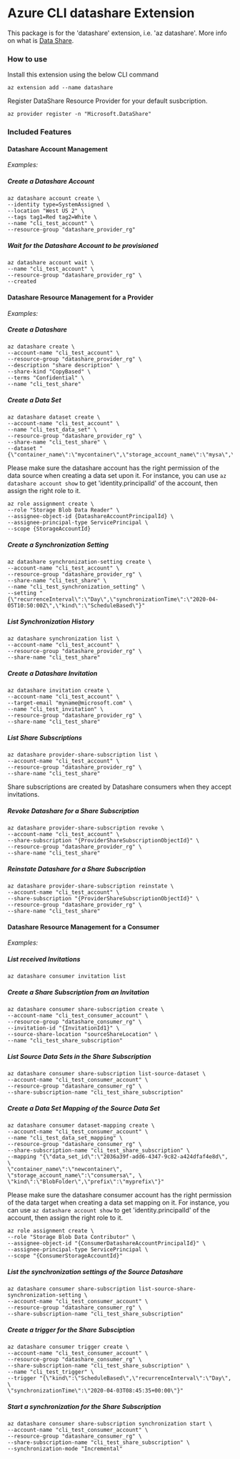 # Azure CLI datashare Extension #
This package is for the 'datashare' extension, i.e. 'az datashare'. More info on what is [Data Share](https://docs.microsoft.com/azure/data-share/).

### How to use ###
Install this extension using the below CLI command
```
az extension add --name datashare
```

Register DataShare Resource Provider for your default susbcription.
```
az provider register -n "Microsoft.DataShare"
```

### Included Features
#### Datashare Account Management
*Examples:*

##### Create a Datashare Account

```
az datashare account create \
--identity type=SystemAssigned \
--location "West US 2" \
--tags tag1=Red tag2=White \
--name "cli_test_account" \
--resource-group "datashare_provider_rg"
```

##### Wait for the Datashare Account to be provisioned
```
az datashare account wait \
--name "cli_test_account" \
--resource-group "datashare_provider_rg" \
--created
```

#### Datashare Resource Management for a Provider
*Examples:*

##### Create a Datashare
```
az datashare create \
--account-name "cli_test_account" \
--resource-group "datashare_provider_rg" \
--description "share description" \
--share-kind "CopyBased" \
--terms "Confidential" \
--name "cli_test_share"
```

##### Create a Data Set
```
az datashare dataset create \
--account-name "cli_test_account" \
--name "cli_test_data_set" \
--resource-group "datashare_provider_rg" \
--share-name "cli_test_share" \
--dataset "{\"container_name\":\"mycontainer\",\"storage_account_name\":\"mysa\",\"kind\":\"Container\"}"
```

Please make sure the datashare account has the right permission of the data source when creating a data set upon it.
For instance, you can use `az datashare account show` to get 'identity.principalId' of the account, then assign the right role to it.
```
az role assignment create \
--role "Storage Blob Data Reader" \
--assignee-object-id {DatashareAccountPrincipalId} \
--assignee-principal-type ServicePrincipal \
--scope {StorageAccountId}
```

##### Create a Synchronization Setting
```
az datashare synchronization-setting create \
--account-name "cli_test_account" \
--resource-group "datashare_provider_rg" \
--share-name "cli_test_share" \
--name "cli_test_synchronization_setting" \
--setting "{\"recurrenceInterval\":\"Day\",\"synchronizationTime\":\"2020-04-05T10:50:00Z\",\"kind\":\"ScheduleBased\"}"
```

##### List Synchronization History
```
az datashare synchronization list \
--account-name "cli_test_account" \
--resource-group "datashare_provider_rg" \
--share-name "cli_test_share"
```

##### Create a Datashare Invitation
```
az datashare invitation create \
--account-name "cli_test_account" \
--target-email "myname@microsoft.com" \
--name "cli_test_invitation" \
--resource-group "datashare_provider_rg" \
--share-name "cli_test_share"
```

##### List Share Subscriptions
```
az datashare provider-share-subscription list \
--account-name "cli_test_account" \
--resource-group "datashare_provider_rg" \
--share-name "cli_test_share"
```
Share subscriptions are created by Datashare consumers when they accept invitations.

##### Revoke Datashare for a Share Subscription
```
az datashare provider-share-subscription revoke \
--account-name "cli_test_account" \
--share-subscription "{ProviderShareSubscriptionObjectId}" \
--resource-group "datashare_provider_rg" \
--share-name "cli_test_share"
```

##### Reinstate Datashare for a Share Subscription
```
az datashare provider-share-subscription reinstate \
--account-name "cli_test_account" \
--share-subscription "{ProviderShareSubscriptionObjectId}" \
--resource-group "datashare_provider_rg" \
--share-name "cli_test_share"
```

#### Datashare Resource Management for a Consumer
*Examples:*

##### List received Invitations
```
az datashare consumer invitation list
```

##### Create a Share Subscription from an Invitation
```
az datashare consumer share-subscription create \
--account-name "cli_test_consumer_account" \
--resource-group "datashare_consumer_rg" \
--invitation-id "{InvitationId1}" \
--source-share-location "sourceShareLocation" \
--name "cli_test_share_subscription"
```

##### List Source Data Sets in the Share Subscription
```
az datashare consumer share-subscription list-source-dataset \
--account-name "cli_test_consumer_account" \
--resource-group "datashare_consumer_rg" \
--share-subscription-name "cli_test_share_subscription"
```

##### Create a Data Set Mapping of the Source Data Set
```
az datashare consumer dataset-mapping create \
--account-name "cli_test_consumer_account" \
--name "cli_test_data_set_mapping" \
--resource-group "datashare_consumer_rg" \
--share-subscription-name "cli_test_share_subscription" \
--mapping "{\"data_set_id\":\"2036a39f-add6-4347-9c82-a424dfaf4e8d\", \
\"container_name\":\"newcontainer\", \"storage_account_name\":\"consumersa\", \
\"kind\":\"BlobFolder\",\"prefix\":\"myprefix\"}"
```
Please make sure the datashare consumer account has the right permission of the data target when creating a data set mapping on it. For instance, you can use `az datashare account show` to get 'identity.principalId' of the account, then assign the right role to it.
```
az role assignment create \
--role "Storage Blob Data Contributor" \
--assignee-object-id "{ConsumerDatashareAccountPrincipalId}" \
--assignee-principal-type ServicePrincipal \
--scope "{ConsumerStorageAccountId}"
```

##### List the synchronization settings of the Source Datashare
```
az datashare consumer share-subscription list-source-share-synchronization-setting \
--account-name "cli_test_consumer_account" \
--resource-group "datashare_consumer_rg" \
--share-subscription-name "cli_test_share_subscription"
```

##### Create a trigger for the Share Subsciption
```
az datashare consumer trigger create \
--account-name "cli_test_consumer_account" \
--resource-group "datashare_consumer_rg" \
--share-subscription-name "cli_test_share_subscription" \
--name "cli_test_trigger" \
--trigger "{\"kind\":\"ScheduleBased\",\"recurrenceInterval\":\"Day\", \
\"synchronizationTime\":\"2020-04-03T08:45:35+00:00\"}"
```

##### Start a synchronization for the Share Subscription
```
az datashare consumer share-subscription synchronization start \
--account-name "cli_test_consumer_account" \
--resource-group "datashare_consumer_rg" \
--share-subscription-name "cli_test_share_subscription" \
--synchronization-mode "Incremental"
```
